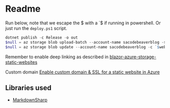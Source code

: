 # Readme

<!-- https://anthonychu.ca/post/blazor-azure-storage-static-websites/ -->

Run below, note that we escape the $ with a \`$ if running in powershell. Or just run the `deploy.ps1` script.

```powershell
dotnet publish -c Release -o out
$null = az storage blob upload-batch --account-name sacodebeaverblog -s ".\out\Blog\dist" -d `$web
$null = az storage blob update --account-name sacodebeaverblog -c `$web -n _framework/wasm/mono.wasm --content-type application/wasm
```

Remember to enable deep linking as described in [blazor-azure-storage-static-websites](https://anthonychu.ca/post/blazor-azure-storage-static-websites/)

Custom domain [Enable custom domain & SSL for a static website in Azure](https://docs.microsoft.com/en-us/azure/storage/blobs/storage-blob-static-website-custom-domain)

## Libraries used

- [MarkdownSharp](https://github.com/StackExchange/MarkdownSharp)